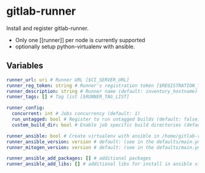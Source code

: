 gitlab-runner
=============
Install and register gitlab-runner.
+ Only one [[runner]] per node is currently supported
+ optionally setup python-virtualenv with ansible.
## Variables
```yaml
runner_url: uri # Runner URL [$CI_SERVER_URL]
runner_reg_token: string # Runner's registration token [$REGISTRATION_TOKEN]
runner_description: string # Runner name (default: inventory_hostname) [$RUNNER_NAME]
runner_tags: [] # Tag list [$RUNNER_TAG_LIST]

runner_config:
  concurrent: int # Jobs concurrency (default: 1)
  run_untagged: bool # Register to run untagged builds (default: false) [$REGISTER_RUN_UNTAGGED]
  custom_build_dir: bool # Enable job specific build directories (default: false) [$CUSTOM_BUILD_DIR_ENABLED]

runner_ansible: bool # Create virtualenv with ansible in /home/gitlab-runner/ansible-{{ runner_ansible_version }}
runner_ansible_version: version # default: (see in the defaults/main.yml)
runner_mitogen_version: version # default: (see in the defaults/main.yml)

runner_ansible_add_packages: [] # additional packages
runner_ansible_add_libs: [] # additional libs for install in ansible virtualenv
```
